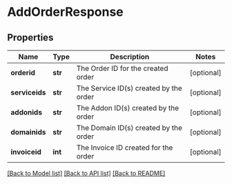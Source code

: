 # AddOrderResponse

## Properties
Name | Type | Description | Notes
------------ | ------------- | ------------- | -------------
**orderid** | **str** | The Order ID for the created order | [optional] 
**serviceids** | **str** | The Service ID(s) created by the order | [optional] 
**addonids** | **str** | The Addon ID(s) created by the order | [optional] 
**domainids** | **str** | The Domain ID(s) created by the order | [optional] 
**invoiceid** | **int** | The Invoice ID created for the order | [optional] 

[[Back to Model list]](../README.md#documentation-for-models) [[Back to API list]](../README.md#documentation-for-api-endpoints) [[Back to README]](../README.md)

